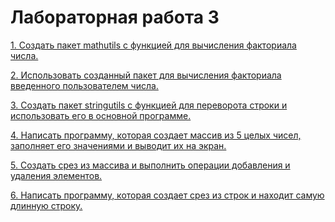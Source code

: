 # Лабораторная работа 3

[1. Создать пакет mathutils с функцией для вычисления факториала числа.](1.go)

[2. Использовать созданный пакет для вычисления факториала введенного пользователем
числа.](2.go)

[3. Создать пакет stringutils с функцией для переворота строки и использовать его в
основной программе.](3.go)

[4. Написать программу, которая создает массив из 5 целых чисел, заполняет его
значениями и выводит их на экран.](4.go)

[5. Создать срез из массива и выполнить операции добавления и удаления элементов.](5.go)

[6. Написать программу, которая создает срез из строк и находит самую длинную строку.](6.go)
